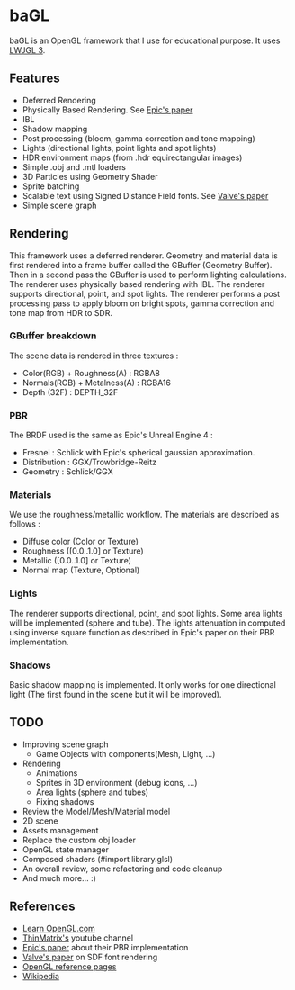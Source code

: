 # baGL

baGL is an OpenGL framework that I use for educational purpose. It uses [LWJGL 3](https://www.lwjgl.org/).

## Features

- Deferred Rendering
- Physically Based Rendering. See [Epic's paper](http://blog.selfshadow.com/publications/s2013-shading-course/karis/s2013_pbs_epic_notes_v2.pdf)
- IBL
- Shadow mapping
- Post processing (bloom, gamma correction and tone mapping)
- Lights (directional lights, point lights and spot lights)
- HDR environment maps (from .hdr equirectangular images)
- Simple .obj and .mtl loaders
- 3D Particles using Geometry Shader
- Sprite batching
- Scalable text using Signed Distance Field fonts. See [Valve's paper](http://www.valvesoftware.com/publications/2007/SIGGRAPH2007_AlphaTestedMagnification.pdf)
- Simple scene graph

## Rendering

This framework uses a deferred renderer. Geometry and material data is first rendered into a frame buffer called the GBuffer (Geometry Buffer).
Then in a second pass the GBuffer is used to perform lighting calculations. The renderer uses physically based rendering with IBL.
The renderer supports directional, point, and spot lights.
The renderer performs a post processing pass to apply bloom on bright spots, gamma correction and tone map from HDR to SDR.

### GBuffer breakdown

The scene data is rendered in three textures :

- Color(RGB) + Roughness(A) : RGBA8
- Normals(RGB) + Metalness(A) : RGBA16
- Depth (32F) : DEPTH_32F

### PBR

The BRDF used is the same as Epic's Unreal Engine 4 :

- Fresnel : Schlick with Epic's spherical gaussian approximation.
- Distribution : GGX/Trowbridge-Reitz
- Geometry : Schlick/GGX

### Materials

We use the roughness/metallic workflow. The materials are described as follows :

- Diffuse color (Color or Texture)
- Roughness ([0.0..1.0] or Texture)
- Metallic ([0.0..1.0] or Texture)
- Normal map (Texture, Optional)

### Lights

The renderer supports directional, point, and spot lights. Some area lights will be implemented (sphere and tube).
The lights attenuation in computed using inverse square function as described in Epic's paper on their PBR implementation.

### Shadows

Basic shadow mapping is implemented. It only works for one directional light (The first found in the scene but it will be improved).

## TODO

- Improving scene graph
    - Game Objects with components(Mesh, Light, ...)
- Rendering
    - Animations
    - Sprites in 3D environment (debug icons, ...)
    - Area lights (sphere and tubes)
    - Fixing shadows
- Review the Model/Mesh/Material model
- 2D scene
- Assets management
- Replace the custom obj loader 
- OpenGL state manager
- Composed shaders (#import library.glsl)
- An overall review, some refactoring and code cleanup
- And much more... :)

## References

- [Learn OpenGL.com](https://learnopengl.com/)
- [ThinMatrix's](https://www.youtube.com/user/ThinMatrix) youtube channel
- [Epic's paper](http://blog.selfshadow.com/publications/s2013-shading-course/karis/s2013_pbs_epic_notes_v2.pdf) about their PBR implementation
- [Valve's paper](http://www.valvesoftware.com/publications/2007/SIGGRAPH2007_AlphaTestedMagnification.pdf) on SDF font rendering
- [OpenGL reference pages](https://www.khronos.org/registry/OpenGL-Refpages/gl4/)
- [Wikipedia](https://www.wikipedia.org/)


